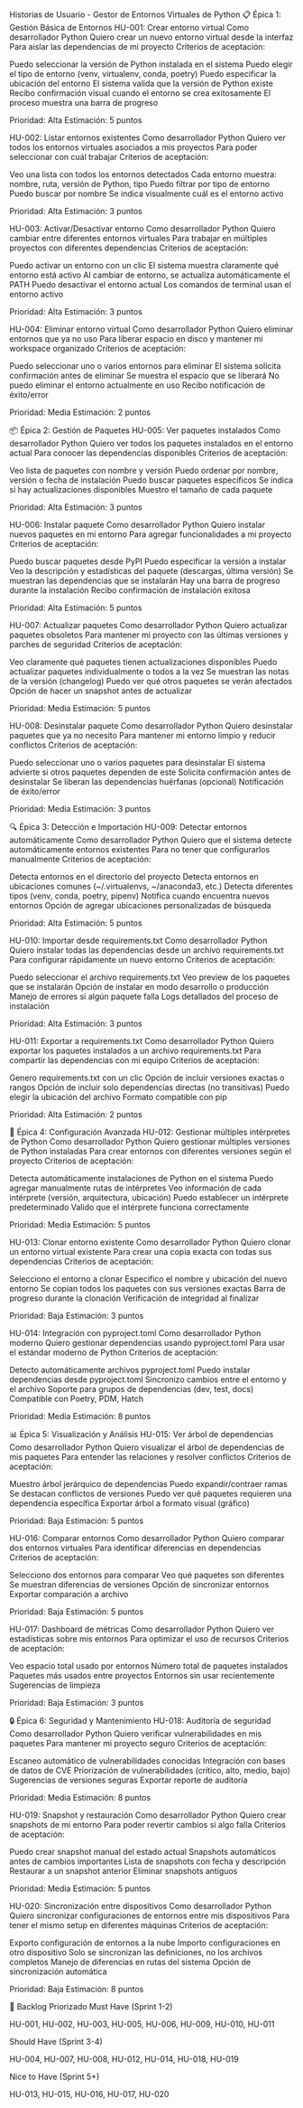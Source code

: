 Historias de Usuario - Gestor de Entornos Virtuales de Python
📋 Épica 1: Gestión Básica de Entornos
HU-001: Crear entorno virtual
Como desarrollador Python
Quiero crear un nuevo entorno virtual desde la interfaz
Para aislar las dependencias de mi proyecto
Criterios de aceptación:

Puedo seleccionar la versión de Python instalada en el sistema
Puedo elegir el tipo de entorno (venv, virtualenv, conda, poetry)
Puedo especificar la ubicación del entorno
El sistema valida que la versión de Python existe
Recibo confirmación visual cuando el entorno se crea exitosamente
El proceso muestra una barra de progreso

Prioridad: Alta
Estimación: 5 puntos

HU-002: Listar entornos existentes
Como desarrollador Python
Quiero ver todos los entornos virtuales asociados a mis proyectos
Para poder seleccionar con cuál trabajar
Criterios de aceptación:

Veo una lista con todos los entornos detectados
Cada entorno muestra: nombre, ruta, versión de Python, tipo
Puedo filtrar por tipo de entorno
Puedo buscar por nombre
Se indica visualmente cuál es el entorno activo

Prioridad: Alta
Estimación: 3 puntos

HU-003: Activar/Desactivar entorno
Como desarrollador Python
Quiero cambiar entre diferentes entornos virtuales
Para trabajar en múltiples proyectos con diferentes dependencias
Criterios de aceptación:

Puedo activar un entorno con un clic
El sistema muestra claramente qué entorno está activo
Al cambiar de entorno, se actualiza automáticamente el PATH
Puedo desactivar el entorno actual
Los comandos de terminal usan el entorno activo

Prioridad: Alta
Estimación: 3 puntos

HU-004: Eliminar entorno virtual
Como desarrollador Python
Quiero eliminar entornos que ya no uso
Para liberar espacio en disco y mantener mi workspace organizado
Criterios de aceptación:

Puedo seleccionar uno o varios entornos para eliminar
El sistema solicita confirmación antes de eliminar
Se muestra el espacio que se liberará
No puedo eliminar el entorno actualmente en uso
Recibo notificación de éxito/error

Prioridad: Media
Estimación: 2 puntos

📦 Épica 2: Gestión de Paquetes
HU-005: Ver paquetes instalados
Como desarrollador Python
Quiero ver todos los paquetes instalados en el entorno actual
Para conocer las dependencias disponibles
Criterios de aceptación:

Veo lista de paquetes con nombre y versión
Puedo ordenar por nombre, versión o fecha de instalación
Puedo buscar paquetes específicos
Se indica si hay actualizaciones disponibles
Muestro el tamaño de cada paquete

Prioridad: Alta
Estimación: 3 puntos

HU-006: Instalar paquete
Como desarrollador Python
Quiero instalar nuevos paquetes en mi entorno
Para agregar funcionalidades a mi proyecto
Criterios de aceptación:

Puedo buscar paquetes desde PyPI
Puedo especificar la versión a instalar
Veo la descripción y estadísticas del paquete (descargas, última versión)
Se muestran las dependencias que se instalarán
Hay una barra de progreso durante la instalación
Recibo confirmación de instalación exitosa

Prioridad: Alta
Estimación: 5 puntos

HU-007: Actualizar paquetes
Como desarrollador Python
Quiero actualizar paquetes obsoletos
Para mantener mi proyecto con las últimas versiones y parches de seguridad
Criterios de aceptación:

Veo claramente qué paquetes tienen actualizaciones disponibles
Puedo actualizar paquetes individualmente o todos a la vez
Se muestran las notas de la versión (changelog)
Puedo ver qué otros paquetes se verán afectados
Opción de hacer un snapshot antes de actualizar

Prioridad: Media
Estimación: 5 puntos

HU-008: Desinstalar paquete
Como desarrollador Python
Quiero desinstalar paquetes que ya no necesito
Para mantener mi entorno limpio y reducir conflictos
Criterios de aceptación:

Puedo seleccionar uno o varios paquetes para desinstalar
El sistema advierte si otros paquetes dependen de este
Solicita confirmación antes de desinstalar
Se liberan las dependencias huérfanas (opcional)
Notificación de éxito/error

Prioridad: Media
Estimación: 3 puntos

🔍 Épica 3: Detección e Importación
HU-009: Detectar entornos automáticamente
Como desarrollador Python
Quiero que el sistema detecte automáticamente entornos existentes
Para no tener que configurarlos manualmente
Criterios de aceptación:

Detecta entornos en el directorio del proyecto
Detecta entornos en ubicaciones comunes (~/.virtualenvs, ~/anaconda3, etc.)
Detecta diferentes tipos (venv, conda, poetry, pipenv)
Notifica cuando encuentra nuevos entornos
Opción de agregar ubicaciones personalizadas de búsqueda

Prioridad: Alta
Estimación: 5 puntos

HU-010: Importar desde requirements.txt
Como desarrollador Python
Quiero instalar todas las dependencias desde un archivo requirements.txt
Para configurar rápidamente un nuevo entorno
Criterios de aceptación:

Puedo seleccionar el archivo requirements.txt
Veo preview de los paquetes que se instalarán
Opción de instalar en modo desarrollo o producción
Manejo de errores si algún paquete falla
Logs detallados del proceso de instalación

Prioridad: Alta
Estimación: 3 puntos

HU-011: Exportar a requirements.txt
Como desarrollador Python
Quiero exportar los paquetes instalados a un archivo requirements.txt
Para compartir las dependencias con mi equipo
Criterios de aceptación:

Genero requirements.txt con un clic
Opción de incluir versiones exactas o rangos
Opción de incluir solo dependencias directas (no transitivas)
Puedo elegir la ubicación del archivo
Formato compatible con pip

Prioridad: Alta
Estimación: 2 puntos

🔧 Épica 4: Configuración Avanzada
HU-012: Gestionar múltiples intérpretes de Python
Como desarrollador Python
Quiero gestionar múltiples versiones de Python instaladas
Para crear entornos con diferentes versiones según el proyecto
Criterios de aceptación:

Detecta automáticamente instalaciones de Python en el sistema
Puedo agregar manualmente rutas de intérpretes
Veo información de cada intérprete (versión, arquitectura, ubicación)
Puedo establecer un intérprete predeterminado
Valido que el intérprete funciona correctamente

Prioridad: Media
Estimación: 5 puntos

HU-013: Clonar entorno existente
Como desarrollador Python
Quiero clonar un entorno virtual existente
Para crear una copia exacta con todas sus dependencias
Criterios de aceptación:

Selecciono el entorno a clonar
Especifico el nombre y ubicación del nuevo entorno
Se copian todos los paquetes con sus versiones exactas
Barra de progreso durante la clonación
Verificación de integridad al finalizar

Prioridad: Baja
Estimación: 3 puntos

HU-014: Integración con pyproject.toml
Como desarrollador Python moderno
Quiero gestionar dependencias usando pyproject.toml
Para usar el estándar moderno de Python
Criterios de aceptación:

Detecto automáticamente archivos pyproject.toml
Puedo instalar dependencias desde pyproject.toml
Sincronizo cambios entre el entorno y el archivo
Soporte para grupos de dependencias (dev, test, docs)
Compatible con Poetry, PDM, Hatch

Prioridad: Media
Estimación: 8 puntos

📊 Épica 5: Visualización y Análisis
HU-015: Ver árbol de dependencias
Como desarrollador Python
Quiero visualizar el árbol de dependencias de mis paquetes
Para entender las relaciones y resolver conflictos
Criterios de aceptación:

Muestro árbol jerárquico de dependencias
Puedo expandir/contraer ramas
Se destacan conflictos de versiones
Puedo ver qué paquetes requieren una dependencia específica
Exportar árbol a formato visual (gráfico)

Prioridad: Baja
Estimación: 5 puntos

HU-016: Comparar entornos
Como desarrollador Python
Quiero comparar dos entornos virtuales
Para identificar diferencias en dependencias
Criterios de aceptación:

Selecciono dos entornos para comparar
Veo qué paquetes son diferentes
Se muestran diferencias de versiones
Opción de sincronizar entornos
Exportar comparación a archivo

Prioridad: Baja
Estimación: 5 puntos

HU-017: Dashboard de métricas
Como desarrollador Python
Quiero ver estadísticas sobre mis entornos
Para optimizar el uso de recursos
Criterios de aceptación:

Veo espacio total usado por entornos
Número total de paquetes instalados
Paquetes más usados entre proyectos
Entornos sin usar recientemente
Sugerencias de limpieza

Prioridad: Baja
Estimación: 3 puntos

🔒 Épica 6: Seguridad y Mantenimiento
HU-018: Auditoría de seguridad
Como desarrollador Python
Quiero verificar vulnerabilidades en mis paquetes
Para mantener mi proyecto seguro
Criterios de aceptación:

Escaneo automático de vulnerabilidades conocidas
Integración con bases de datos de CVE
Priorización de vulnerabilidades (crítico, alto, medio, bajo)
Sugerencias de versiones seguras
Exportar reporte de auditoría

Prioridad: Media
Estimación: 8 puntos

HU-019: Snapshot y restauración
Como desarrollador Python
Quiero crear snapshots de mi entorno
Para poder revertir cambios si algo falla
Criterios de aceptación:

Puedo crear snapshot manual del estado actual
Snapshots automáticos antes de cambios importantes
Lista de snapshots con fecha y descripción
Restaurar a un snapshot anterior
Eliminar snapshots antiguos

Prioridad: Media
Estimación: 5 puntos

HU-020: Sincronización entre dispositivos
Como desarrollador Python
Quiero sincronizar configuraciones de entornos entre mis dispositivos
Para tener el mismo setup en diferentes máquinas
Criterios de aceptación:

Exporto configuración de entornos a la nube
Importo configuraciones en otro dispositivo
Solo se sincronizan las definiciones, no los archivos completos
Manejo de diferencias en rutas del sistema
Opción de sincronización automática

Prioridad: Baja
Estimación: 8 puntos

🎯 Backlog Priorizado
Must Have (Sprint 1-2)

HU-001, HU-002, HU-003, HU-005, HU-006, HU-009, HU-010, HU-011

Should Have (Sprint 3-4)

HU-004, HU-007, HU-008, HU-012, HU-014, HU-018, HU-019

Nice to Have (Sprint 5+)

HU-013, HU-015, HU-016, HU-017, HU-020